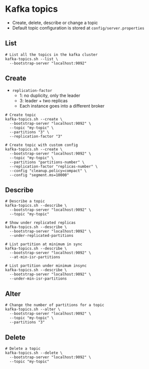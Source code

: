# Kafka topics

- Create, delete, describe or change a topic
- Default topic configuration is stored at `config/server.properties`

## List

```shell
# List all the topics in the kafka cluster
kafka-topics.sh --list \
  --bootstrap-server "localhost:9092"
```

## Create

- `replication-factor`
  - 1: no duplicity, only the leader
  - 3: leader + two replicas
  - Each instance goes into a different broker

```shell
# Create topic
kafka-topics.sh --create \
  --bootstrap-server "localhost:9092" \
  --topic "my-topic" \
  --partitions "3" \
  --replication-factor "3"

# Create topic with custom config
kafka-topics.sh --create \
  --bootstrap-server "localhost:9092" \
  --topic "my-topic" \
  --partitions "partitions-number" \
  --replication-factor "replicas-number" \
  --config "cleanup.policy=compact" \
  --config "segment.ms=10000"
```

## Describe

```shell
# Describe a topic
kafka-topics.sh --describe \
  --bootstrap-server "localhost:9092" \
  --topic "my-topic"

# Show under replicated replicas
kafka-topics.sh --describe \
  --bootstrap-server "localhost:9092" \
  --under-replicated-partitions

# List partition at minimum in sync
kafka-topics.sh --describe \
  --bootstrap-server "localhost:9092" \
  --at-min-isr-partitions

# List partition under minimum insync
kafka-topics.sh --describe \
  --bootstrap-server "localhost:9092" \
  --under-min-isr-partitions
```

## Alter

```shell
# Change the number of partitions for a topic
kafka-topics.sh --alter \
  --bootstrap-server "localhost:9092" \
  --topic "my-topic" \
  --partitions "3"
```

## Delete

```shell
# Delete a topic
kafka-topics.sh --delete \
  --bootstrap-server "localhost:9092" \
  --topic "my-topic"
```
